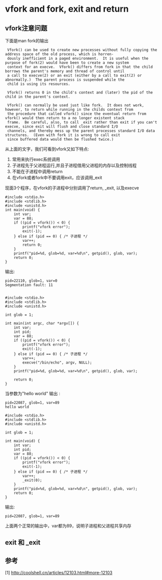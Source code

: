 # vfork and fork, exit and return

## vfork注意问题

下面是man fork的输出

     Vfork() can be used to create new processes without fully copying the address space of the old process, which is horren-
     dously inefficient in a paged environment.  It is useful when the purpose of fork(2) would have been to create a new system
     context for an execve.  Vfork() differs from fork in that the child borrows the parent's memory and thread of control until
     a call to execve(2) or an exit (either by a call to exit(2) or abnormally.)  The parent process is suspended while the
     child is using its resources.

     Vfork() returns 0 in the child's context and (later) the pid of the child in the parent's context.

     Vfork() can normally be used just like fork.  It does not work, however, to return while running in the childs context from
     the procedure that called vfork() since the eventual return from vfork() would then return to a no longer existent stack
     frame.  Be careful, also, to call _exit rather than exit if you can't execve, since exit will flush and close standard I/O
     channels, and thereby mess up the parent processes standard I/O data structures.  (Even with fork it is wrong to call exit
     since buffered data would then be flushed twice.)

从上面的文字，我们可看到vfork又如下特点:
1. 常用来执行exec系统调用
2. 子进程先于父进程运行,并且子进程借用父进程的内存以及控制线程
3. 不能在子进程中调用return
4. 在vfork或者fork中不要调用exit，应该调用_exit

现面3个程序，在vfork的子进程中分别调用了return, _exit, 以及execve


    #include <stdio.h>
    #include <stdlib.h>
    #include <unistd.h>
    int main(void) {
        int var;
        var = 88;
        if ((pid = vfork()) < 0) {
            printf("vfork error");
            exit(-1);
        } else if (pid == 0) { /* 子进程 */
            var++;
            return 0;
        }
        printf("pid=%d, glob=%d, var=%d\n", getpid(), glob, var);
        return 0;
    }

输出:

    pid=22110, glob=1, var=0
    Segmentation fault: 11


    #include <stdio.h>
    #include <stdlib.h>
    #include <unistd.h>

    int glob = 1;

    int main(int argc, char *argv[]) {
        int var;
        int pid;
        var = 88;
        if ((pid = vfork()) < 0) {
            printf("vfork error");
            exit(-1);
        } else if (pid == 0) { /* 子进程 */
            var++;
            execve("/bin/echo", argv, NULL);
        }
        printf("pid=%d, glob=%d, var=%d\n", getpid(), glob, var);

        return 0;
    }

当参数为"hello world" 输出 :
    
    pid=22087, glob=1, var=89
    hello world

    #include <stdio.h>
    #include <stdlib.h>
    #include <unistd.h>

    int glob = 1;

    int main(void) {
        int var;
        int pid;
        var = 88;
        if ((pid = vfork()) < 0) {
            printf("vfork error");
            exit(-1);
        } else if (pid == 0) { /* 子进程 */
            var++;
            _exit(0);
        }
        printf("pid=%d, glob=%d, var=%d\n", getpid(), glob, var);
        return 0;
    }

输出:

    pid=22087, glob=1, var=89

上面两个正常的输出中，var都为89，说明子进程和父进程共享内存

## exit 和 _exit



## 参考

[1] http://coolshell.cn/articles/12103.html#more-12103
